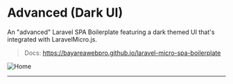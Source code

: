 # Advanced (Dark UI)

An "advanced" Laravel SPA Boilerplate featuring a dark themed UI that's integrated with LaravelMicro.js.

> Docs: https://bayareawebpro.github.io/laravel-micro-spa-boilerplate

![Home](https://github.com/bayareawebpro/laravel-micro-spa-boilerplate/raw/master/docs/img/screens-home.png)

---
